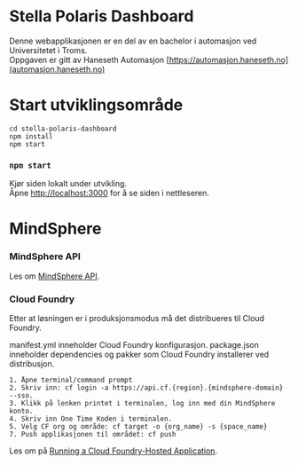 # Stella Polaris Dashboard
Denne webapplikasjonen er en del av en bachelor i automasjon ved Universitetet i Troms.<br>
Oppgaven er gitt av Haneseth Automasjon [https://automasjon.haneseth.no](automasjon.haneseth.no)

# Start utviklingsområde

```
cd stella-polaris-dashboard
npm install
npm start
```

### `npm start`

Kjør siden lokalt under utvikling.<br>
Åpne [http://localhost:3000](http://localhost:3000) for å se siden i nettleseren.


# MindSphere

### MindSphere API

Les om [MindSphere API](https://developer.mindsphere.io/apis/index.html).<br>

### Cloud Foundry

Etter at løsningen er i produksjonsmodus må det distribueres til Cloud Foundry.

manifest.yml inneholder Cloud Foundry konfigurasjon.
package.json inneholder dependencies og pakker som Cloud Foundry installerer ved distribusjon.

```
1. Åpne terminal/command prompt
2. Skriv inn: cf login -a https://api.cf.{region}.{mindsphere-domain} --sso.
3. Klikk på lenken printet i terminalen, log inn med din MindSphere konto.
4. Skriv inn One Time Koden i terminalen.
5. Velg CF org og område: cf target -o {org_name} -s {space_name}
7. Push applikasjonen til området: cf push

```

Les om på [Running a Cloud Foundry-Hosted Application](https://developer.mindsphere.io/howto/howto-cf-running-app.html).<br>





